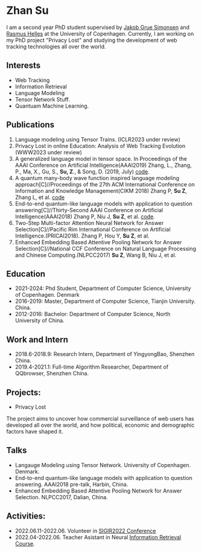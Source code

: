# Zhan Su

I am a second year PhD student supervised by [Jakob Grue Simonsen](http://hjemmesider.diku.dk/~simonsen/) and [Rasmus Helles](https://scholar.google.com/citations?user=6-o19BkAAAAJ&hl=en) at the University of Copenhagen. Currently, I am working on my PhD project "Privacy Lost" and studying the development of web tracking technologies all over the world.

## Interests

- Web Tracking
- Information Retrieval
- Language Modeling
- Tensor Network Stuff.
- Quantuam Machine Learning.


## Publications

1. Language modeling using Tensor Trains. (ICLR2023 under review)
2. Privacy Lost in online Education: Analysis of Web Tracking
Evolution (WWW2023 under review)
3. A generalized language model in tensor space. In Proceedings of the AAAI Conference on Artificial Intelligence(AAAI2019) Zhang, L., Zhang, P., Ma, X., Gu, S., **Su, Z**., & Song, D. (2019, July) [code](https://github.com/shuishen112/AAAI19-TSLM.git).
4. A quantum many-body wave function inspired language modeling approach[C]//Proceedings of the 27th ACM International Conference on Information and Knowledge Management(CIKM 2018) Zhang P, **Su Z**, Zhang L, et al. [code](https://github.com/shuishen112/CIKM2018_QMWFLM.git)
5. End-to-end quantum-like language models with application to question answering[C]//Thirty-Second AAAI Conference on Artificial Intelligence(AAAI2018) Zhang P, Niu J, **Su Z**, et al. [code](https://github.com/TJUIRLAB/NNQLM).
6. Two-Step Multi-factor Attention Neural Network for Answer Selection[C]//Pacific Rim International Conference on Artificial Intelligence.(PRICAI2018). Zhang P, Hou Y, **Su Z**, et al. 
7. Enhanced Embedding Based Attentive Pooling Network for Answer Selection[C]//National CCF Conference on Natural Language Processing and Chinese Computing.(NLPCC2017) **Su Z**, Wang B, Niu J, et al.


## Education

- 2021-2024: Phd Student, Department of Computer Science, University of Copenhagen. Denmark
- 2016-2019: Master, Department of Computer Science, Tianjin University. China.
- 2012-2016: Bachelor: Department of Computer Science, North University of China. 

## Work and Intern
- 2018.6-2018.9: Research Intern, Department of YingyongBao, Shenzhen China. 
- 2019.4-2021.1: Full-time Algorithm Researcher, Department of QQbrowser, Shenzhen China. 

## Projects: 
- Privacy Lost

The project aims to uncover how commercial surveillance of web users has developed all over the world, and how political, economic and demographic factors have shaped it.

## Talks

- Langauge Modeling using Tensor Network. University of Copenhagen. Denmark. 
- End-to-end quantum-like language models with application to question answering. AAAI2018 pre-talk, Harbin, China. 
- Enhanced Embedding Based Attentive Pooling Network for Answer Selection. NLPCC2017, Dalian, China. 

## Activities:

- 2022.06.11-2022.06. Volunteer in [SIGIR2022 Conference](https://sigir.org/sigir2022/)
- 2022.04-2022.06. Teacher Asistant in Neural [Information Retrieval Course](https://kurser.ku.dk/course/ndak20002u).






